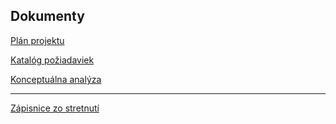 ## Dokumenty

[Plán projektu](./1-project_plan.md)

[Katalóg požiadaviek](./2-requirements_catalog.pdf)

[Konceptuálna analýza](./3-conceptual_analysis.pdf)

----

[Zápisnice zo stretnutí](./minutes/)
